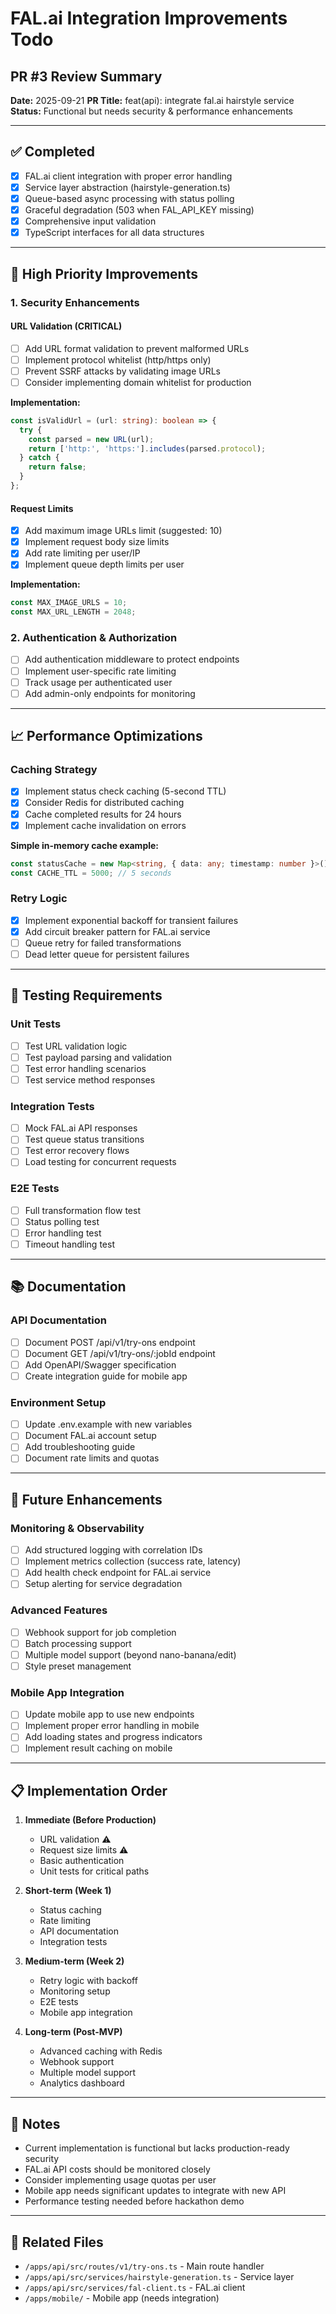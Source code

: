 # FAL.ai Integration Improvements Todo

## PR #3 Review Summary
**Date:** 2025-09-21
**PR Title:** feat(api): integrate fal.ai hairstyle service
**Status:** Functional but needs security & performance enhancements

---

## ✅ Completed
- [x] FAL.ai client integration with proper error handling
- [x] Service layer abstraction (hairstyle-generation.ts)
- [x] Queue-based async processing with status polling
- [x] Graceful degradation (503 when FAL_API_KEY missing)
- [x] Comprehensive input validation
- [x] TypeScript interfaces for all data structures

---

## 🔧 High Priority Improvements

### 1. Security Enhancements

#### URL Validation (CRITICAL)
- [ ] Add URL format validation to prevent malformed URLs
- [ ] Implement protocol whitelist (http/https only)
- [ ] Prevent SSRF attacks by validating image URLs
- [ ] Consider implementing domain whitelist for production

**Implementation:**
```typescript
const isValidUrl = (url: string): boolean => {
  try {
    const parsed = new URL(url);
    return ['http:', 'https:'].includes(parsed.protocol);
  } catch {
    return false;
  }
};
```

#### Request Limits
- [x] Add maximum image URLs limit (suggested: 10)
- [x] Implement request body size limits
- [x] Add rate limiting per user/IP
- [x] Implement queue depth limits per user

**Implementation:**
```typescript
const MAX_IMAGE_URLS = 10;
const MAX_URL_LENGTH = 2048;
```

### 2. Authentication & Authorization
- [ ] Add authentication middleware to protect endpoints
- [ ] Implement user-specific rate limiting
- [ ] Track usage per authenticated user
- [ ] Add admin-only endpoints for monitoring

---

## 📈 Performance Optimizations

### Caching Strategy
- [x] Implement status check caching (5-second TTL)
- [x] Consider Redis for distributed caching
- [x] Cache completed results for 24 hours
- [x] Implement cache invalidation on errors

**Simple in-memory cache example:**
```typescript
const statusCache = new Map<string, { data: any; timestamp: number }>();
const CACHE_TTL = 5000; // 5 seconds
```

### Retry Logic
- [x] Implement exponential backoff for transient failures
- [x] Add circuit breaker pattern for FAL.ai service
- [ ] Queue retry for failed transformations
- [ ] Dead letter queue for persistent failures

---

## 🧪 Testing Requirements

### Unit Tests
- [ ] Test URL validation logic
- [ ] Test payload parsing and validation
- [ ] Test error handling scenarios
- [ ] Test service method responses

### Integration Tests
- [ ] Mock FAL.ai API responses
- [ ] Test queue status transitions
- [ ] Test error recovery flows
- [ ] Load testing for concurrent requests

### E2E Tests
- [ ] Full transformation flow test
- [ ] Status polling test
- [ ] Error handling test
- [ ] Timeout handling test

---

## 📚 Documentation

### API Documentation
- [ ] Document POST /api/v1/try-ons endpoint
- [ ] Document GET /api/v1/try-ons/:jobId endpoint
- [ ] Add OpenAPI/Swagger specification
- [ ] Create integration guide for mobile app

### Environment Setup
- [ ] Update .env.example with new variables
- [ ] Document FAL.ai account setup
- [ ] Add troubleshooting guide
- [ ] Document rate limits and quotas

---

## 🚀 Future Enhancements

### Monitoring & Observability
- [ ] Add structured logging with correlation IDs
- [ ] Implement metrics collection (success rate, latency)
- [ ] Add health check endpoint for FAL.ai service
- [ ] Setup alerting for service degradation

### Advanced Features
- [ ] Webhook support for job completion
- [ ] Batch processing support
- [ ] Multiple model support (beyond nano-banana/edit)
- [ ] Style preset management

### Mobile App Integration
- [ ] Update mobile app to use new endpoints
- [ ] Implement proper error handling in mobile
- [ ] Add loading states and progress indicators
- [ ] Implement result caching on mobile

---

## 📋 Implementation Order

1. **Immediate (Before Production)**
   - URL validation ⚠️
   - Request size limits ⚠️
   - Basic authentication
   - Unit tests for critical paths

2. **Short-term (Week 1)**
   - Status caching
   - Rate limiting
   - API documentation
   - Integration tests

3. **Medium-term (Week 2)**
   - Retry logic with backoff
   - Monitoring setup
   - E2E tests
   - Mobile app integration

4. **Long-term (Post-MVP)**
   - Advanced caching with Redis
   - Webhook support
   - Multiple model support
   - Analytics dashboard

---

## 📝 Notes

- Current implementation is functional but lacks production-ready security
- FAL.ai API costs should be monitored closely
- Consider implementing usage quotas per user
- Mobile app needs significant updates to integrate with new API
- Performance testing needed before hackathon demo

---

## 🔗 Related Files

- `/apps/api/src/routes/v1/try-ons.ts` - Main route handler
- `/apps/api/src/services/hairstyle-generation.ts` - Service layer
- `/apps/api/src/services/fal-client.ts` - FAL.ai client
- `/apps/mobile/` - Mobile app (needs integration)
